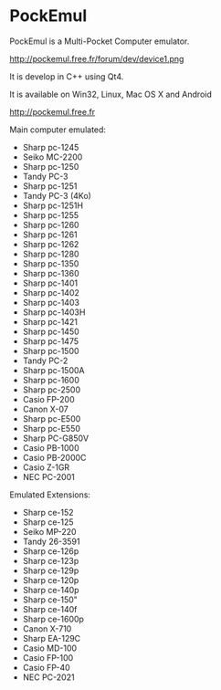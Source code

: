PockEmul
========
PockEmul is a Multi-Pocket Computer emulator.

http://pockemul.free.fr/forum/dev/device1.png

It is develop in C++ using Qt4.

It is available on Win32, Linux, Mac OS X and Android

http://pockemul.free.fr

Main computer emulated:
 * Sharp pc-1245
 * Seiko MC-2200
 * Sharp pc-1250
 * Tandy PC-3
 * Sharp pc-1251
 * Tandy PC-3 (4Ko)
 * Sharp pc-1251H
 * Sharp pc-1255 
 * Sharp pc-1260 
 * Sharp pc-1261 
 * Sharp pc-1262 
 * Sharp pc-1280 
 * Sharp pc-1350 
 * Sharp pc-1360 
 * Sharp pc-1401 
 * Sharp pc-1402 
 * Sharp pc-1403
 * Sharp pc-1403H
 * Sharp pc-1421 
 * Sharp pc-1450 
 * Sharp pc-1475 
 * Sharp pc-1500 
 * Tandy PC-2 
 * Sharp pc-1500A
 * Sharp pc-1600 
 * Sharp pc-2500
 * Casio FP-200
 * Canon X-07
 * Sharp pc-E500 
 * Sharp pc-E550 
 * Sharp PC-G850V
 * Casio PB-1000
 * Casio PB-2000C
 * Casio Z-1GR
 * NEC PC-2001

Emulated Extensions:
 * Sharp ce-152
 * Sharp ce-125
 * Seiko MP-220
 * Tandy 26-3591
 * Sharp ce-126p
 * Sharp ce-123p
 * Sharp ce-129p
 * Sharp ce-120p
 * Sharp ce-140p
 * Sharp ce-150"
 * Sharp ce-140f
 * Sharp ce-1600p
 * Canon X-710
 * Sharp EA-129C
 * Casio MD-100
 * Casio FP-100
 * Casio FP-40
 * NEC PC-2021
